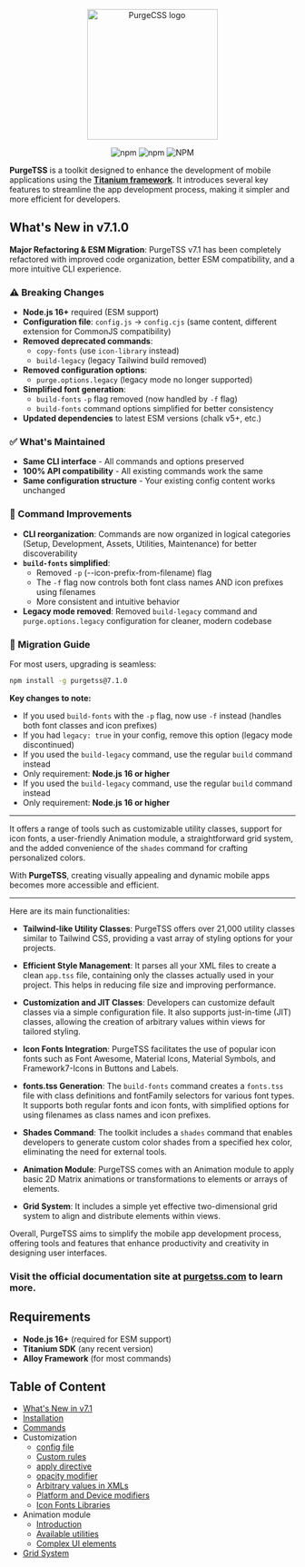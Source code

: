 <p align="center">
  <img src="https://codigomovil.mx/images/logotipo-purgetss-gris.svg" height="230" width="230" alt="PurgeCSS logo"/>
</p>

<div align="center">

![npm](https://img.shields.io/npm/dm/purgetss)
![npm](https://img.shields.io/npm/v/purgetss)
![NPM](https://img.shields.io/npm/l/purgetss)

</div>

**PurgeTSS** is a toolkit designed to enhance the development of mobile applications using the **[Titanium framework](https://titaniumsdk.com)**. It introduces several key features to streamline the app development process, making it simpler and more efficient for developers.

##  What's New in v7.1.0

**Major Refactoring & ESM Migration**: PurgeTSS v7.1 has been completely refactored with improved code organization, better ESM compatibility, and a more intuitive CLI experience.

### ⚠️ Breaking Changes

- **Node.js 16+** required (ESM support)
- **Configuration file**: `config.js` → `config.cjs` (same content, different extension for CommonJS compatibility)
- **Removed deprecated commands**:
  - `copy-fonts` (use `icon-library` instead)
  - `build-legacy` (legacy Tailwind build removed)
- **Removed configuration options**:
  - `purge.options.legacy` (legacy mode no longer supported)
- **Simplified font generation**:
  - `build-fonts` `-p` flag removed (now handled by `-f` flag)
  - `build-fonts` command options simplified for better consistency
- **Updated dependencies** to latest ESM versions (chalk v5+, etc.)

### ✅ What's Maintained

- **Same CLI interface** - All commands and options preserved
- **100% API compatibility** - All existing commands work the same
- **Same configuration structure** - Your existing config content works unchanged

### 🔄 Command Improvements

- **CLI reorganization**: Commands are now organized in logical categories (Setup, Development, Assets, Utilities, Maintenance) for better discoverability
- **`build-fonts` simplified**:
  - Removed `-p` (--icon-prefix-from-filename) flag
  - The `-f` flag now controls both font class names AND icon prefixes using filenames
  - More consistent and intuitive behavior
- **Legacy mode removed**: Removed `build-legacy` command and `purge.options.legacy` configuration for cleaner, modern codebase

### 🔧 Migration Guide

For most users, upgrading is seamless:
```bash
npm install -g purgetss@7.1.0
```

**Key changes to note:**
- If you used `build-fonts` with the `-p` flag, now use `-f` instead (handles both font classes and icon prefixes)
- If you had `legacy: true` in your config, remove this option (legacy mode discontinued)
- If you used the `build-legacy` command, use the regular `build` command instead
- Only requirement: **Node.js 16 or higher**
- If you used the `build-legacy` command, use the regular `build` command instead
- Only requirement: **Node.js 16 or higher**

---

It offers a range of tools such as customizable utility classes, support for icon fonts, a user-friendly Animation module, a straightforward grid system, and the added convenience of the `shades` command for crafting personalized colors.

With **PurgeTSS**, creating visually appealing and dynamic mobile apps becomes more accessible and efficient.

---

Here are its main functionalities:

- **Tailwind-like Utility Classes**: PurgeTSS offers over 21,000 utility classes similar to Tailwind CSS, providing a vast array of styling options for your projects.

- **Efficient Style Management**: It parses all your XML files to create a clean `app.tss` file, containing only the classes actually used in your project. This helps in reducing file size and improving performance.

- **Customization and JIT Classes**: Developers can customize default classes via a simple configuration file. It also supports just-in-time (JIT) classes, allowing the creation of arbitrary values within views for tailored styling.

- **Icon Fonts Integration**: PurgeTSS facilitates the use of popular icon fonts such as Font Awesome, Material Icons, Material Symbols, and Framework7-Icons in Buttons and Labels.

- **fonts.tss Generation**: The `build-fonts` command creates a `fonts.tss` file with class definitions and fontFamily selectors for various font types. It supports both regular fonts and icon fonts, with simplified options for using filenames as class names and icon prefixes.

- **Shades Command**: The toolkit includes a `shades` command that enables developers to generate custom color shades from a specified hex color, eliminating the need for external tools.

- **Animation Module**: PurgeTSS comes with an Animation module to apply basic 2D Matrix animations or transformations to elements or arrays of elements.

- **Grid System**: It includes a simple yet effective two-dimensional grid system to align and distribute elements within views.

Overall, PurgeTSS aims to simplify the mobile app development process, offering tools and features that enhance productivity and creativity in designing user interfaces.

### Visit the official documentation site at [purgetss.com](https://purgetss.com) to learn more.

## Requirements

- **Node.js 16+** (required for ESM support)
- **Titanium SDK** (any recent version)
- **Alloy Framework** (for most commands)

## Table of Content

- [What's New in v7.1](#-whats-new-in-v710)
- [Installation](https://purgetss.com/docs/installation)
- [Commands](https://purgetss.com/docs/commands)
- Customization
  - [config file](https://purgetss.com/docs/customization/the-config-file)
  - [Custom rules](https://purgetss.com/docs/customization/custom-rules)
  - [apply directive](https://purgetss.com/docs/customization/the-apply-directive)
  - [opacity modifier](https://purgetss.com/docs/customization/the-opacity-modifier)
  - [Arbitrary values in XMLs](https://purgetss.com/docs/customization/arbitrary-values)
  - [Platform and Device modifiers](https://purgetss.com/docs/customization/platform-and-device-modifiers)
  - [Icon Fonts Libraries](https://purgetss.com/docs/customization/icon-fonts-libraries)
- Animation module
  - [Introduction](https://purgetss.com/docs/animation-module/introduction)
  - [Available utilities](https://purgetss.com/docs/animation-module/available-utilities)
  - [Complex UI elements](https://purgetss.com/docs/animation-module/complex-ui-elements)
- [Grid System](https://purgetss.com/docs/grid-system)
